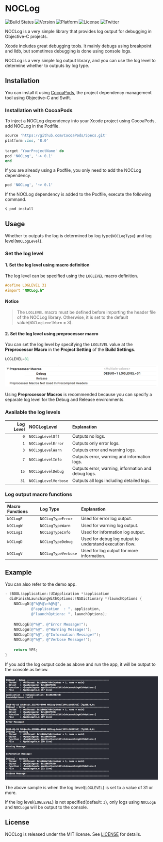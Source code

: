 # NOCLog

[![Build Status](https://img.shields.io/travis/a-snail/NOCLog.svg)](https://travis-ci.org/a-snail/NOCLog)
[![Version](https://img.shields.io/cocoapods/v/NOCLog.svg)](http://cocoadocs.org/docsets/NOCLog)
[![Platform](https://img.shields.io/cocoapods/p/NOCLog.svg)](http://cocoadocs.org/docsets/NOCLog)
[![License](https://img.shields.io/cocoapods/l/NOCLog.svg)](http://cocoadocs.org/docsets/NOCLog)
[![Twitter](https://img.shields.io/badge/twitter-@snail_bok-blue.svg?style=flat)](http://twitter.com/snail_bok)

NOCLog is a very simple library that provides log output for debugging in Objective-C projects.

Xcode includes great debugging tools.
It mainly debugs using breakpoint and lldb, but sometimes debugging is done using console logs.

NOCLog is a very simple log output library, and you can use the log level to determine whether to outputs by log type.


## Installation

You can install it using [CocoaPods](https://cocoapods.org/), the project dependency management tool using Objective-C and Swift.

### Installation with CocoaPods
To inject a NOCLog dependency into your Xcode project using CocoaPods, add NOCLog in the Podfile.

```ruby
source 'https://github.com/CocoaPods/Specs.git'
platform :ios, '8.0'

target 'YourProjectName' do
pod 'NOCLog', '~> 0.1'
end
```

If you are already using a Podfile, you only need to add the NOCLog dependency.

```ruby
pod 'NOCLog', '~> 0.1'
```

If the NOCLog dependency is added to the Podfile, execute the following command.

```bash
$ pod install
```


## Usage

Whether to outputs the log is determined by log type(`NOCLogType`) and log level(`NOCLogLevel`).

### Set the log level
#### 1. Set the log level using macro definition
The log level can be specified using the `LOGLEVEL` macro definition.

```objective-c
#define LOGLEVEL 31
#import "NOCLog.h"
```

#### Notice
> The `LOGLEVEL` macro must be defined before importing the header file of the NOCLog library.
> Otherwise, it is set to the default value(`NOCLogLevelWarn` = 3).

#### 2. Set the log level using preprocessor macro
You can set the log level by specifying the `LOGLEVEL` value at the **Preprocessor Macro** in the **Project Setting** of the **Build Settings**.

```objective-c
LOGLEVEL=31
```

![Set the log level using preprocessor macro](https://raw.githubusercontent.com/a-snail/NOCLog/assets/Assets/PreprocessorMacro.png)

Using **Preprocessor Macros** is recommended because you can specify a separate log level for the Debug and Release environments.

### Available the log levels
| Log Level | NOCLogLevel | Explanation |
| ----: | :---- | :---- |
| `0` | `NOCLogLevelOff` | Outputs no logs. |
| `1` | `NOCLogLevelError` | Outputs only error logs. |
| `3` | `NOCLogLevelWarn` | Outputs error and warning logs. |
| `7` | `NOCLogLevelInfo` | Outputs error, warning and information logs. |
| `15` | `NOCLogLevelDebug` | Outputs error, warning, information and debug logs. |
| `31` | `NOCLogLevelVerbose` | Outputs all logs including detailed logs. |

### Log output macro functions
| Macro Functions | Log Type | Explanation |
| :---- | :---- | :---- |
| `NOCLogE` | `NOCLogTypeError` | Used for error log output. |
| `NOCLogW` | `NOCLogTypeWarn` | Used for warning log output. |
| `NOCLogI` | `NOCLogTypeInfo` | Used for information log output. |
| `NOCLogD` | `NOCLogTypeDebug` | Used for debug log output to understand execution flow. |
| `NOCLogV` | `NOCLogTypeVerbose` | Used for log output for more information. |


## Example

You can also refer to the demo app.

```objective-c
- (BOOL)application:(UIApplication *)application
  didFinishLaunchingWithOptions:(NSDictionary *)launchOptions {
    NOCLogD(@"%@%@\n%@%@",
            @"application  : ", application,
            @"launchOptions: ", launchOptions);

    NOCLogE(@"%@", @"Error Message!");
    NOCLogW(@"%@", @"Warning Message!");
    NOCLogI(@"%@", @"Information Message!");
    NOCLogV(@"%@", @"Verbose Message!");

    return YES;
}
```

If you add the log output code as above and run the app, it will be output to the console as below.

![Sample log output](https://raw.githubusercontent.com/a-snail/NOCLog/assets/Assets/Sample.png)

The above sample is when the log level(`LOGLEVEL`) is set to a value of 31 or more.

If the log level(`LOGLEVEL`) is not specified(default: `3`), only logs using `NOCLogE` and `NOCLogW` will be output to the console.


## License

NOCLog is released under the MIT license.
See [LICENSE](LICENSE) for details.
